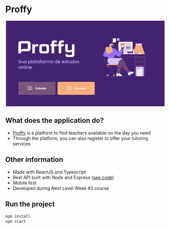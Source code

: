 # Proffy

<p align="center">
  <img width="500" src="https://github.com/alinenaoe/proffy/blob/master/src/assets/images/proffy_landing.jpg">
</p>

## What does the application do?

* [Proffy](https://proffyeducation.vercel.app/) is a platform to find teachers available on the day you need
* Through the platform, you can also register to offer your tutoring services

## Other information

* Made with ReactJS and Typescript
* Rest API built with Node and Express ([see code](https://github.com/alinenaoe/proffy-backend))
* Mobile first
* Developed during Next Level Week #2 course

## Run the project

```
npm install
npm start
```

